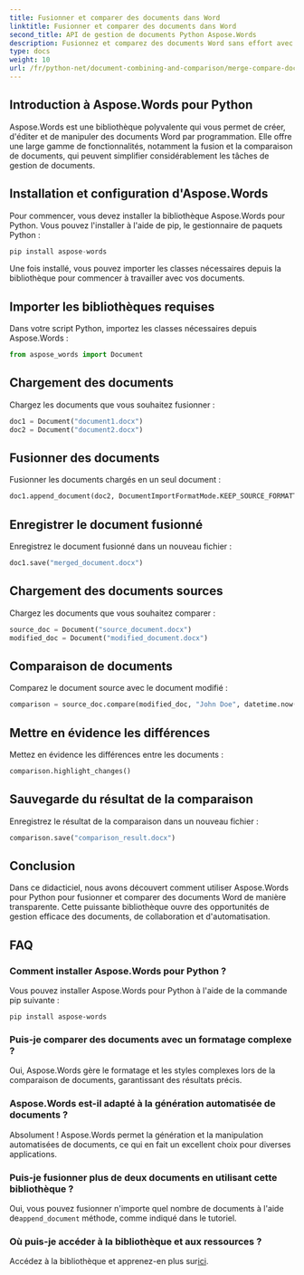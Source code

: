 ```yaml
---
title: Fusionner et comparer des documents dans Word
linktitle: Fusionner et comparer des documents dans Word
second_title: API de gestion de documents Python Aspose.Words
description: Fusionnez et comparez des documents Word sans effort avec Aspose.Words pour Python. Apprenez à manipuler des documents, à mettre en évidence les différences et à automatiser des tâches.
type: docs
weight: 10
url: /fr/python-net/document-combining-and-comparison/merge-compare-documents/
---
```


## Introduction à Aspose.Words pour Python

Aspose.Words est une bibliothèque polyvalente qui vous permet de créer, d'éditer et de manipuler des documents Word par programmation. Elle offre une large gamme de fonctionnalités, notamment la fusion et la comparaison de documents, qui peuvent simplifier considérablement les tâches de gestion de documents.

## Installation et configuration d'Aspose.Words

Pour commencer, vous devez installer la bibliothèque Aspose.Words pour Python. Vous pouvez l'installer à l'aide de pip, le gestionnaire de paquets Python :

```python
pip install aspose-words
```

Une fois installé, vous pouvez importer les classes nécessaires depuis la bibliothèque pour commencer à travailler avec vos documents.

## Importer les bibliothèques requises

Dans votre script Python, importez les classes nécessaires depuis Aspose.Words :

```python
from aspose_words import Document
```

## Chargement des documents

Chargez les documents que vous souhaitez fusionner :

```python
doc1 = Document("document1.docx")
doc2 = Document("document2.docx")
```

## Fusionner des documents

Fusionner les documents chargés en un seul document :

```python
doc1.append_document(doc2, DocumentImportFormatMode.KEEP_SOURCE_FORMATTING)
```

## Enregistrer le document fusionné

Enregistrez le document fusionné dans un nouveau fichier :

```python
doc1.save("merged_document.docx")
```

## Chargement des documents sources

Chargez les documents que vous souhaitez comparer :

```python
source_doc = Document("source_document.docx")
modified_doc = Document("modified_document.docx")
```

## Comparaison de documents

Comparez le document source avec le document modifié :

```python
comparison = source_doc.compare(modified_doc, "John Doe", datetime.now())
```

## Mettre en évidence les différences

Mettez en évidence les différences entre les documents :

```python
comparison.highlight_changes()
```

## Sauvegarde du résultat de la comparaison

Enregistrez le résultat de la comparaison dans un nouveau fichier :

```python
comparison.save("comparison_result.docx")
```

## Conclusion

Dans ce didacticiel, nous avons découvert comment utiliser Aspose.Words pour Python pour fusionner et comparer des documents Word de manière transparente. Cette puissante bibliothèque ouvre des opportunités de gestion efficace des documents, de collaboration et d'automatisation.

## FAQ

### Comment installer Aspose.Words pour Python ?

Vous pouvez installer Aspose.Words pour Python à l'aide de la commande pip suivante :
```
pip install aspose-words
```

### Puis-je comparer des documents avec un formatage complexe ?

Oui, Aspose.Words gère le formatage et les styles complexes lors de la comparaison de documents, garantissant des résultats précis.

### Aspose.Words est-il adapté à la génération automatisée de documents ?

Absolument ! Aspose.Words permet la génération et la manipulation automatisées de documents, ce qui en fait un excellent choix pour diverses applications.

### Puis-je fusionner plus de deux documents en utilisant cette bibliothèque ?

Oui, vous pouvez fusionner n'importe quel nombre de documents à l'aide de`append_document` méthode, comme indiqué dans le tutoriel.

### Où puis-je accéder à la bibliothèque et aux ressources ?

 Accédez à la bibliothèque et apprenez-en plus sur[ici](https://releases.aspose.com/words/python/).